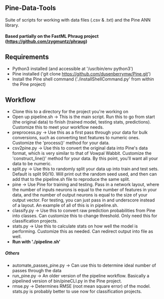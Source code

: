 Pine-Data-Tools
---

Suite of scripts for working with data files (.csv &amp; .txt) and the Pine ANN
library.

#### Based partially on the FastML Phraug project (https://github.com/zygmuntz/phraug)

## Requirements
- Python3 installed (and accessible at '/usr/bin/env python3')
- Pine installed ('git clone https://github.com/dusenberrymw/Pine.git')
- Install the Pine shell command ('./installShellCommand.py' from within the Pine
project)


## Workflow
- Clone this to a directory for the project you're working on
- Open up pipeline.sh -> This is the main script.  Run this to go from start
(the original data) to finish (trained model, testing stats, predictions).  
Customize this to meet your workflow needs.
- preprocess.py -> Use this as a first pass through your data for bulk
conversions, such as converting text features to numeric ones.  Customize the
'process()' method for your data.
- csv2pine.py -> Use this to convert the original data into Pine's data format,
which is very similar to that of Vowpal Wabbit.  Customize the
'construct_line()' method for your data.  By this point, you'll want all your data to
be numeric.
- split.py -> Use this to randomly split your data up into train and test sets.
Default is split 90/10.  Will print out the random seed used, and then can add
that to the pipeline.sh file to reproduce the same split.
- pine -> Use Pine for training and testing.  Pass in a network layout, where
the number of inputs neurons is equal to the number of features in your data,
and the number of output neurons is equal to the size of your output vector.
For testing, you can just pass in and underscore instead of a layout.  An
example of all of this is in pipeline.sh.
- classify.py -> Use this to convert raw prediction probabilities from Pine into
classes.  Can customize this to change threshold.  Only need this for
classification projects.
- stats.py -> Use this to calculate stats on how well the model is performing.
Customize this as needed.  Can redirect output into file as well.
- **Run with './pipeline.sh'**

##### Others
-  automate_passes_pine.py -> Can use this to determine ideal number of passes
through the data
- run_pine.py -> An older version of the pipeline workflow.  Basically a pipelined
version of bin/pineCLI.py in the Pine project.
- rmse.py -> Determines RMSE (root mean square error) of the model.  stats.py is
probably better to use now for classification projects.
